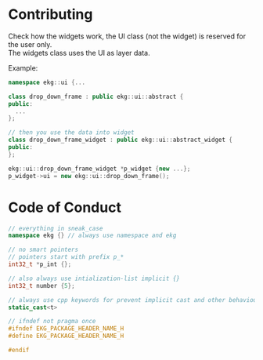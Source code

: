 # Contributing

Check how the widgets work, the UI class (not the widget) is reserved for the user only.  
The widgets class uses the UI as layer data.

Example:
```cpp
namespace ekg::ui {...

class drop_down_frame : public ekg::ui::abstract {
public:
  ...
};

// then you use the data into widget
class drop_down_frame_widget : public ekg::ui::abstract_widget {
public:
};

ekg::ui::drop_down_frame_widget *p_widget {new ...};
p_widget->ui = new ekg::ui::drop_down_frame();
```

# Code of Conduct

```cpp
// everything in sneak_case
namespace ekg {} // always use namespace and ekg

// no smart pointers
// pointers start with prefix p_*
int32_t *p_int {};

// also always use intialization-list implicit {}
int32_t number {5};

// always use cpp keywords for prevent implicit cast and other behaviours
static_cast<t>

// ifndef not pragma once
#ifndef EKG_PACKAGE_HEADER_NAME_H
#define EKG_PACKAGE_HEADER_NAME_H

#endif
```
